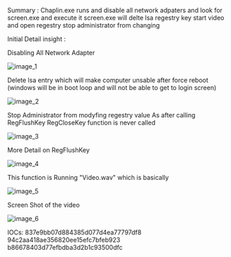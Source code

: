 

Summary :  Chaplin.exe runs and disable all network adpaters and look for screen.exe and execute it screen.exe will delte lsa regestry key start video and open regestry stop administrator from changing 


Initial Detail insight :


Disabling All Network Adapter

<img src="https://i.imgur.com/5mnPdo7.png" alt="image_1">


Delete lsa entry which will  make computer  unsable after force reboot (windows will be in boot loop and will not be able to get to login screen)


<img src="https://i.imgur.com/9U8VE6h.png" alt="image_2">
     

Stop Administrator from modyfing  regestry value As after calling RegFlushKey RegCloseKey function is never called  

<img src="https://i.imgur.com/u5wBhHW.png" alt="image_3">


More Detail   on RegFlushKey

<img src="https://i.imgur.com/K0ikXAw.png" alt="image_4">

This function is Running "Video.wav" which is basically 

<img src="https://i.imgur.com/oOLiNWT.png" alt="image_5">

Screen Shot of the video 

<img src="https://i.imgur.com/wWNXWnr.png" alt="image_6">


IOCs:
837e9bb07d884385d077d4ea77797df8
94c2aa418ae356820ee15efc7bfeb923
b86678403d77efbdba3d2b1c93500dfc
